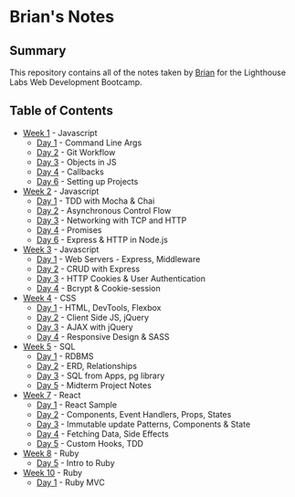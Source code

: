 # Brian's Notes

## Summary

This repository contains all of the notes taken by [Brian](https://github.com/kolpp15) for the Lighthouse Labs Web Development Bootcamp. 

## Table of Contents
* [Week 1](/Week_1) - Javascript
  * [Day 1](/Week_1/Day_1) - Command Line Args
  * [Day 2](/Week_1/Day_2) - Git Workflow
  * [Day 3](/Week_1/Day_3) - Objects in JS
  * [Day 4](/Week_1/Day_4) - Callbacks
  * [Day 6](/Week_1/Day_6) - Setting up Projects
* [Week 2](/Week_2) - Javascript
  * [Day 1](/Week_2/Day_1) - TDD with Mocha & Chai
  * [Day 2](/Week_2/Day_2) - Asynchronous Control Flow
  * [Day 3](/Week_2/Day_3) - Networking with TCP and HTTP
  * [Day 4](/Week_2/Day_4) - Promises
  * [Day 6](/Week_2/Day_6) - Express & HTTP in Node.js
* [Week 3](/Week_3) - Javascript
  * [Day 1](/Week_3/Day_1) - Web Servers - Express, Middleware
  * [Day 2](/Week_3/Day_2) - CRUD with Express
  * [Day 3](/Week_3/Day_3) - HTTP Cookies & User Authentication
  * [Day 4](/Week_3/Day_4) - Bcrypt & Cookie-session
* [Week 4](/Week_4) - CSS
  * [Day 1](/Week_4/Day_1) - HTML, DevTools, Flexbox
  * [Day 2](/Week_4/Day_2) - Client Side JS, jQuery
  * [Day 3](/Week_4/Day_3) - AJAX with jQuery
  * [Day 4](/Week_4/Day_4) - Responsive Design & SASS
* [Week 5](/Week_5) - SQL
  * [Day 1](/Week_5/Day_1) - RDBMS
  * [Day 2](/Week_5/Day_2) - ERD, Relationships
  * [Day 3](/Week_5/Day_3) - SQL from Apps, pg library
  * [Day 5](/Week_5/Day_5) - Midterm Project Notes
* [Week 7](/Week_7) - React
  * [Day 1](/Week_7/Day_1) - React Sample
  * [Day 2](/Week_7/Day_2) - Components, Event Handlers, Props, States
  * [Day 3](/Week_7/Day_3) - Immutable update Patterns, Components & State
  * [Day 4](/Week_7/Day_4) - Fetching Data, Side Effects
  * [Day 5](/Week_7/Day_5) - Custom Hooks, TDD
* [Week 8](/Week_8) - Ruby
  * [Day 5](/Week_8/Day_5) - Intro to Ruby
* [Week 10](/Week_10) - Ruby
  * [Day 1](/Week_10/Day_1) - Ruby MVC